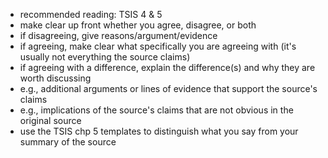 - recommended reading: TSIS 4 & 5
- make clear up front whether you agree, disagree, or both
- if disagreeing, give reasons/argument/evidence
- if agreeing, make clear what specifically you are agreeing with (it's usually not everything the source claims)
- if agreeing with a difference, explain the difference(s) and why they are worth discussing
- e.g., additional arguments or lines of evidence that support the source's claims
- e.g., implications of the source's claims that are not obvious in the original source
- use the TSIS chp 5 templates to distinguish what you say from your summary of the source